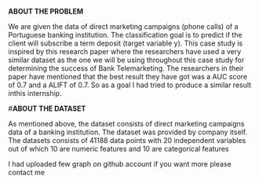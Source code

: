 **ABOUT THE PROBLEM**

We are given the data of direct marketing campaigns (phone calls) of a Portuguese banking institution. 
The classification goal is to predict if the client will subscribe a term deposit (target variable y). 
This case study is inspired by this research paper where the researchers have used a very similar dataset 
as the one we will be using throughout this case study for determining the success of Bank Telemarketing. 
The researchers in their paper have mentioned that the best result they have got was a AUC score of 0.7 and 
a ALIFT of 0.7. So as a goal I had tried to produce a similar result inthis internship.

#**ABOUT THE DATASET**

As mentioned above, the dataset consists of direct marketing campaigns data of a banking institution. 
The dataset was provided by company itself. The datasets  consists of 41188 data points with 20 independent 
variables out of which 10 are numeric features and 10 are categorical features

I had uploaded few graph on github account if you want more please contact me
